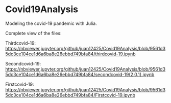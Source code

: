 # Covid19Analysis

Modeling the covid-19 pandemic with Julia. 

Complete view of the files: 

Thirdcovid-19: https://nbviewer.jupyter.org/github/juan12425/Covid19Analysis/blob/9561d35dc3ce104ce1d6a6ba8e26ebbd749bfa84/thirdcovid-19.ipynb

Secondcovid-19: https://nbviewer.jupyter.org/github/juan12425/Covid19Analysis/blob/9561d35dc3ce104ce1d6a6ba8e26ebbd749bfa84/secondcovid-19(2.0.1).ipynb

Firstcovid-19: https://nbviewer.jupyter.org/github/juan12425/Covid19Analysis/blob/9561d35dc3ce104ce1d6a6ba8e26ebbd749bfa84/Firstcovid-19.ipynb
